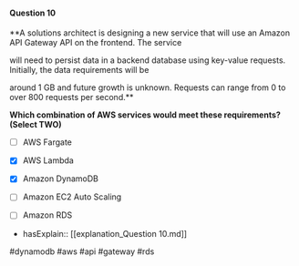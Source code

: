 #### Question  10


**A solutions architect is designing a new service that will use an Amazon API Gateway API on the frontend. The service

will need to persist data in a backend database using key-value requests. Initially, the data requirements will be

around 1 GB and future growth is unknown. Requests can range from 0 to over 800 requests per second.**


**Which combination of AWS services would meet these requirements? (Select TWO)**


- [ ] AWS Fargate


- [x] AWS Lambda


- [x] Amazon DynamoDB


- [ ] Amazon EC2 Auto Scaling


- [ ] Amazon RDS



- hasExplain:: [[explanation_Question  10.md]]

#dynamodb #aws #api #gateway #rds 